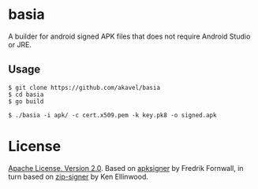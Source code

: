 basia
=====
A builder for android signed APK files that does not require Android Studio or JRE.

Usage
-----

    $ git clone https://github.com/akavel/basia
    $ cd basia
    $ go build

    $ ./basia -i apk/ -c cert.x509.pem -k key.pk8 -o signed.apk

License
=======
[Apache License, Version 2.0](http://www.apache.org/licenses/LICENSE-2.0). Based on [apksigner](https://github.com/fornwall/apksigner) by Fredrik Fornwall, in turn based on [zip-signer](https://code.google.com/p/zip-signer/) by Ken Ellinwood.
